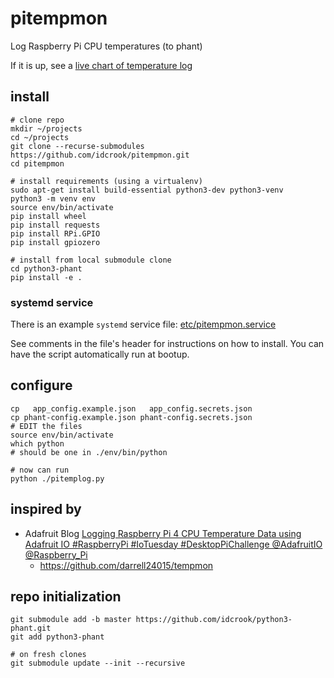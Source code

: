 pitempmon
=========

Log Raspberry Pi CPU temperatures (to phant)

If it is up, see a [live chart of temperature log](https://idcrook.github.io/timetemp/chart/pitemp-hourly/)

install
-------

```
# clone repo
mkdir ~/projects
cd ~/projects
git clone --recurse-submodules https://github.com/idcrook/pitempmon.git
cd pitempmon

# install requirements (using a virtualenv)
sudo apt-get install build-essential python3-dev python3-venv
python3 -m venv env
source env/bin/activate
pip install wheel
pip install requests
pip install RPi.GPIO
pip install gpiozero

# install from local submodule clone
cd python3-phant
pip install -e .
```

### systemd service

There is an example `systemd` service file: [etc/pitempmon.service](etc/pitempmon.service)

See comments in the file's header for instructions on how to install. You can have the script automatically run at bootup.

configure
---------

```
cp   app_config.example.json   app_config.secrets.json
cp phant-config.example.json phant-config.secrets.json
# EDIT the files
source env/bin/activate
which python
# should be one in ./env/bin/python

# now can run
python ./pitemplog.py
```

inspired by
-----------

-	Adafruit Blog [Logging Raspberry Pi 4 CPU Temperature Data using Adafruit IO #RaspberryPi #IoTuesday #DesktopPiChallenge @AdafruitIO @Raspberry_Pi](https://blog.adafruit.com/2019/07/09/logging-raspberry-pi-4-cpu-temperature-data-using-adafruit-io-raspberrypi-iotuesday-desktoppichallenge-adafruitio-raspberry_pi/)
	-	https://github.com/darrell24015/tempmon

repo initialization
-------------------

```
git submodule add -b master https://github.com/idcrook/python3-phant.git
git add python3-phant

# on fresh clones
git submodule update --init --recursive
```
